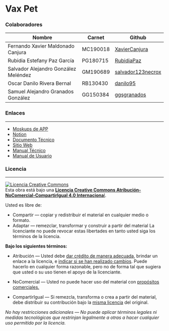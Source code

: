# Vax Pet

### Colaboradores
| Nombre | Carnet | Github |
| ----- | ----- | ------ |
| Fernando Xavier Maldonado Canjura | MC190018 | [XavierCanjura](https://github.com/XavierCanjura) | 
| Rubidia Estefany Paz García | PG180715 | [RubidiaPaz](https://github.com/RubidiaPaz) |
| Salvador Alejandro González Meléndez | GM190689 | [salvador123necrox](https://github.com/salvador123necrox) |
| Oscar Danilo Rivera Bernal | RB130430 | [danilo95](https://github.com/danilo95) |
| Samuel Alejandro Granados González | GG150384 | [ggsgranados](https://github.com/ggsgranados) |

### Enlaces 
---
- [Moskups de APP](https://www.figma.com/file/7vUHBJnzUf5xDEFCaYiXto/Dise%C3%B1o-de-VaxPet?node-id=0%3A1&t=2ZQ1MVIRwKiFvIdK-0)
- [Notion](https://meteor-nut-4a6.notion.site/Vax-Pet-dcef583536994951ba1de6ce6344ba3a)
- [Documento Técnico](https://1drv.ms/b/s!Aq1JljT7tW-ugSUST_VGpg_dRfoG?e=LcbULi)
- [Sitio Web](https://vaxpet.netlify.app/)
- [Manual Técnico]()
- [Manual de Usuario]()

### Licencia
---
<a rel="license" href="http://creativecommons.org/licenses/by-nc-sa/4.0/"><img alt="Licencia Creative Commons" style="border-width:0" src="https://i.creativecommons.org/l/by-nc-sa/4.0/88x31.png" /></a><br />Esta obra está bajo una <a rel="license" href="http://creativecommons.org/licenses/by-nc-sa/4.0/">**Licencia Creative Commons Atribución-NoComercial-CompartirIgual 4.0 Internaciona**l</a>.

Usted es libre de:
- Compartir — copiar y redistribuir el material en cualquier medio o formato.
- Adaptar — remezclar, transformar y construir a partir del material
La licenciante no puede revocar estas libertades en tanto usted siga los términos de la licencia.

**Bajo los siguientes términos:**
- Atribución — Usted debe [dar crédito de manera adecuada](https://creativecommons.org/licenses/by-nc-sa/4.0/deed.es# "dar crédito de manera adecuada"), brindar un enlace a la licencia, e [indicar si se han realizado cambios](https://creativecommons.org/licenses/by-nc-sa/4.0/deed.es# "indicar si se han realizado cambios"). Puede hacerlo en cualquier forma razonable, pero no de forma tal que sugiera que usted o su uso tienen el apoyo de la licenciante.

- NoComercial — Usted no puede hacer uso del material con [propósitos comerciales.](https://creativecommons.org/licenses/by-nc-sa/4.0/deed.es# "propósitos comerciales.")

- CompartirIgual — Si remezcla, transforma o crea a partir del material, debe distribuir su contribución bajo la [misma licencia](https://creativecommons.org/licenses/by-nc-sa/4.0/deed.es# "misma licencia") del original.

*No hay restricciones adicionales — No puede aplicar términos legales ni medidas tecnológicas que restrinjan legalmente a otras a hacer cualquier uso permitido por la licencia.*
